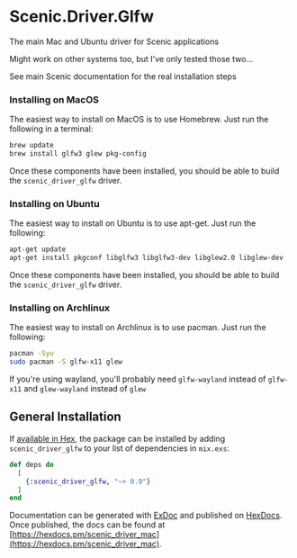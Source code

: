 # Scenic.Driver.Glfw

The main Mac and Ubuntu driver for Scenic applications

Might work on other systems too, but I've only tested those two...

See main Scenic documentation for the real installation steps

### Installing on MacOS

The easiest way to install on MacOS is to use Homebrew. Just run the following in a terminal:

```bash
brew update
brew install glfw3 glew pkg-config
```


Once these components have been installed, you should be able to build the `scenic_driver_glfw` driver.

### Installing on Ubuntu

The easiest way to install on Ubuntu is to use apt-get. Just run the following:

```bash
apt-get update
apt-get install pkgconf libglfw3 libglfw3-dev libglew2.0 libglew-dev
```

Once these components have been installed, you should be able to build the `scenic_driver_glfw` driver.

### Installing on Archlinux

The easiest way to install on Archlinux is to use pacman. Just run the following:


```bash
pacman -Syu
sudo pacman -S glfw-x11 glew
```

If you're using wayland, you'll probably need `glfw-wayland` instead of `glfw-x11` and `glew-wayland` instead of `glew`

## General Installation

If [available in Hex](https://hex.pm/docs/publish), the package can be installed
by adding `scenic_driver_glfw` to your list of dependencies in `mix.exs`:

```elixir
def deps do
  [
    {:scenic_driver_glfw, "~> 0.9"}
  ]
end
```

Documentation can be generated with [ExDoc](https://github.com/elixir-lang/ex_doc)
and published on [HexDocs](https://hexdocs.pm). Once published, the docs can
be found at [https://hexdocs.pm/scenic_driver_mac](https://hexdocs.pm/scenic_driver_mac).

